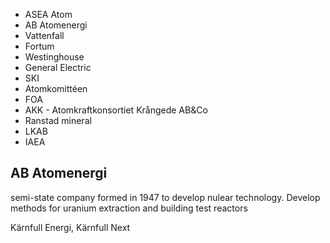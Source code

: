 * ASEA Atom
* AB Atomenergi
* Vattenfall
* Fortum
* Westinghouse
* General Electric
* SKI
* Atomkomittéen
* FOA
* AKK - Atomkraftkonsortiet Krångede AB&Co
* Ranstad mineral
* LKAB
* IAEA
## AB Atomenergi
semi-state company formed in 1947 to develop nulear technology.
Develop methods for uranium extraction and building test reactors

Kärnfull Energi, Kärnfull Next

